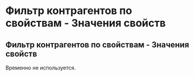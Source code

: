 ﻿---
description: 2.4.7
---
# Фильтр контрагентов по свойствам - Значения свойств
## Фильтр контрагентов по свойствам - Значения свойств
Временно не используется.
